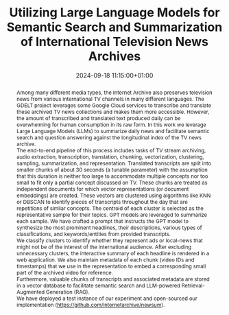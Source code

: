 ---
abstract: 'Among many different media types, the Internet Archive also preserves television
  news from various international TV channels in many different languages. The GDELT
  project leverages some Google Cloud services to transcribe and translate these archived
  TV news collections and makes them more accessible. However, the amount of transcribed
  and translated text produced daily can be overwhelming for human consumption in
  its raw form. In this work we leverage Large Language Models (LLMs) to summarize
  daily news and facilitate semantic search and question answering against the longitudinal
  index of the TV news archive.


  The end-to-end pipeline of this process includes tasks of TV stream archiving, audio
  extraction, transcription, translation, chunking, vectorization, clustering, sampling,
  summarization, and representation. Translated transcripts are split into smaller
  chunks of about 30 seconds (a tunable parameter) with the assumption that this duration
  is neither too large to accommodate multiple concepts nor too small to fit only
  a partial concept discussed on TV. These chunks are treated as independent documents
  for which vector representations (or document embeddings) are created. These vectors
  are clustered using algorithms like KNN or DBSCAN to identify pieces of transcripts
  throughout the day that are repetitions of similar concepts. The centroid of each
  cluster is selected as the representative sample for their topics. GPT models are
  leveraged to summarize each sample. We have crafted a prompt that instructs the
  GPT model to synthesize the most prominent headlines, their descriptions, various
  types of classifications, and keywords/entities from provided transcripts.


  We classify clusters to identify whether they represent ads or local-news that might
  not be of the interest of the international audience. After excluding unnecessary
  clusters, the interactive summary of each headline is rendered in a web application.
  We also maintain metadata of each chunk (video IDs and timestamps) that we use in
  the representation to embed a corresponding small part of the archived video for
  reference.


  Furthermore, valuable chunks of transcripts and associated metadata are stored in
  a vector database to facilitate semantic search and LLM-powered Retrieval-Augmented
  Generation (RAG).


  We have deployed a test instance of our experiment and open-sourced our implementation
  (https://github.com/internetarchive/newsum).'
creators:
- Sawood Alam
date: 2024-09-18 11:15:00+01:00
document_url: https://zenodo.org/records/13742797/download/pdf
grand_parent: iPRES
institutions: []
keywords:
- information technology for dp
- from document to data
landing_page_url: https://zenodo.org/records/13742797
language: eng
layout: publication
license: Creative Commons Attribution Share-Alike 4.0 (CC-BY-SA-4.0)
notes_url: https://docs.google.com/document/d/1b42Bd_pn9__lo1qwjKqh3fB46M9Dt_1hjO4ATMggwvg/edit#heading=h.3motvki8sysj
parent: iPRES 2024
publication_type: lightning talk
size: null
slides_url: https://zenodo.org/records/13742797
source_name: iPRES
stream_url: https://www.archief.vlaanderen.be/archief/records/dossiers/5acb210228ce4315ae650812d056a482329eb83ed2dc42398a51505dc153be81/documents/c4ff0ba130054fff8dfd6d0fb3f33463d66167c2df83459e89304b6b9778c302
title: Utilizing Large Language Models for Semantic Search and Summarization of International
  Television News Archives
year: 2024
---